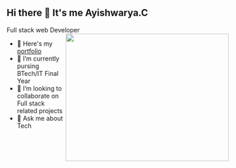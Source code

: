 ## Hi there 👋 It's me Ayishwarya.C

Full stack web Developer
<img align="right" width="370" height="290" src="https://camo.githubusercontent.com/fe0fd1b92b77bbfcae0c0eb3bbf4a7484ba9231bbd37c12171b8938600a189ea/68747470733a2f2f63646e2e6472696262626c652e636f6d2f75736572732f313331343437352f73637265656e73686f74732f333033313336382f6d652e676966">
- 🔭 Here's my [portfolio]()                                                 
- 🌱 I’m currently pursing BTech/IT Final Year
- 👯 I’m looking to collaborate on Full stack related projects
- 💬 Ask me about Tech
